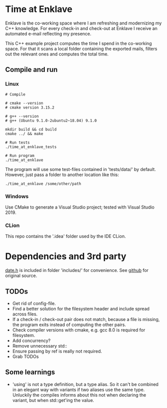 # Time at Enklave

Enklave is the co-working space where I am refreshing and modernizing my C++ knowledge. For every check-in and check-out at Enklave I receive an automated e-mail reflecting my presence.

This C++ example project computes the time I spend in the co-working space. For that it scans a local folder containing the exported mails, filters out the relevant ones and computes the total time.

## Compile and run

### Linux
```
# Compile

# cmake --version
# cmake version 3.15.2

# g++ --version
# g++ (Ubuntu 9.1.0-2ubuntu2~18.04) 9.1.0

mkdir build && cd build
cmake ../ && make

# Run tests
./time_at_enklave_tests

# Run program
./time_at_enklave
```

The program will use some test-files contained in 'tests/data/' by default. However, just pass a folder to another location like this:

```
./time_at_enklave /some/other/path
```

### Windows
Use CMake to generate a Visual Studio project; tested with Visual Studio 2019.

### CLion

This repo contains the '.idea' folder used by the IDE CLion.

# Dependencies and 3rd party

[date.h](include/date.h) is included in folder 'includes/' for convenience. See [github](https://github.com/HowardHinnant/date) for original source.

## TODOs
* Get rid of config-file.
* Find a better solution for the filesystem header and include spread across files.
* If a check-in / check-out pair does not match, because a file is missing, the program exits instead of computing the other pairs.
* Check compiler versions with cmake, e.g. gcc 8.0 is required for filesystem.
* Add concurrency?
* Remove unnecessary std::
* Ensure passing by ref is really not required.
* Grab TODOs

## Some learnings
* 'using' is not a type definition, but a type alias. So it can't be combined in an elegant way with variants if two aliases use the same type. Unluckily the compiles informs about this not when declaring the variant, but when std::get<type>'ing the value.
